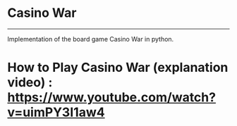 # Casino War
***
Implementation of the board game Casino War in python.

# How to Play Casino War (explanation video) : https://www.youtube.com/watch?v=uimPY3I1aw4
